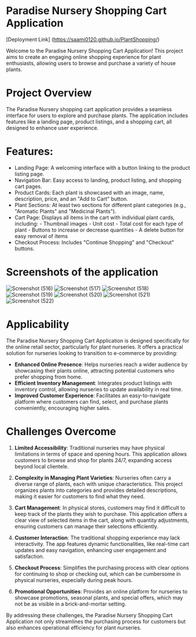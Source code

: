 # **Paradise Nursery Shopping Cart Application** 

[Deployment Link] (https://saami0120.github.io/PlantShopping/)


Welcome to the Paradise Nursery Shopping Cart Application! This project aims to create an engaging online shopping experience for plant enthusiasts, allowing users to browse and purchase a variety of house plants.


# Project Overview

The Paradise Nursery shopping cart application provides a seamless interface for users to explore and purchase plants. The application includes features like a landing page, product listings, and a shopping cart, all designed to enhance user experience.

# Features:

+ Landing Page: A welcoming interface with a button linking to the product listing page.
+ Navigation Bar: Easy access to landing, product listing, and shopping cart pages.
+ Product Cards: Each plant is showcased with an image, name, description, price, and an "Add to Cart" button.
+ Plant Sections: At least two sections for different plant categories (e.g., "Aromatic Plants" and "Medicinal Plants").
+ Cart Page: Displays all items in the cart with individual plant cards, including:
        		- Thumbnail images
        		- Unit cost
        		- Total cost for each type of plant
        		- Buttons to increase or decrease quantities
        		- A delete button for easy removal of items
+ Checkout Process: Includes "Continue Shopping" and "Checkout" buttons.

# Screenshots of the application

![Screenshot (516)](https://github.com/user-attachments/assets/3b3ab361-f2f9-41f5-82b6-0ad735cb96b8)
![Screenshot (517)](https://github.com/user-attachments/assets/19459f6f-783e-4b4e-9b74-6db70f5a21c5)
![Screenshot (518)](https://github.com/user-attachments/assets/90e23acb-e1b2-44fe-94b0-952ca92b4a3b)
![Screenshot (519)](https://github.com/user-attachments/assets/22ea6ced-c13f-4d61-a403-8bb4eb728988)
![Screenshot (520)](https://github.com/user-attachments/assets/87e7c3e5-7245-4e8d-ba63-f540823772dd)
![Screenshot (521)](https://github.com/user-attachments/assets/4d991596-e78d-4519-8f3f-aca347546abc)
![Screenshot (522)](https://github.com/user-attachments/assets/b24a72b8-cce1-4dc3-8b81-415a1f00955a)

# Applicability

The Paradise Nursery Shopping Cart Application is designed specifically for the online retail sector, particularly for plant nurseries. It offers a practical solution for nurseries looking to transition to e-commerce by providing:

- **Enhanced Online Presence**: Helps nurseries reach a wider audience by showcasing their plants online, attracting potential customers who prefer shopping from home.
- **Efficient Inventory Management**: Integrates product listings with inventory control, allowing nurseries to update availability in real time.
- **Improved Customer Experience**: Facilitates an easy-to-navigate platform where customers can find, select, and purchase plants conveniently, encouraging higher sales.

# Challenges Overcome

1. **Limited Accessibility**: Traditional nurseries may have physical limitations in terms of space and opening hours. This application allows customers to browse and shop for plants 24/7, expanding access beyond local clientele.

2. **Complexity in Managing Plant Varieties**: Nurseries often carry a diverse range of plants, each with unique characteristics. This project organizes plants into categories and provides detailed descriptions, making it easier for customers to find what they need.

3. **Cart Management**: In physical stores, customers may find it difficult to keep track of the plants they wish to purchase. This application offers a clear view of selected items in the cart, along with quantity adjustments, ensuring customers can manage their selections efficiently.

4. **Customer Interaction**: The traditional shopping experience may lack interactivity. The app features dynamic functionalities, like real-time cart updates and easy navigation, enhancing user engagement and satisfaction.

5. **Checkout Process**: Simplifies the purchasing process with clear options for continuing to shop or checking out, which can be cumbersome in physical nurseries, especially during peak hours.

6. **Promotional Opportunities**: Provides an online platform for nurseries to showcase promotions, seasonal plants, and special offers, which may not be as visible in a brick-and-mortar setting.

By addressing these challenges, the Paradise Nursery Shopping Cart Application not only streamlines the purchasing process for customers but also enhances operational efficiency for plant nurseries.  
